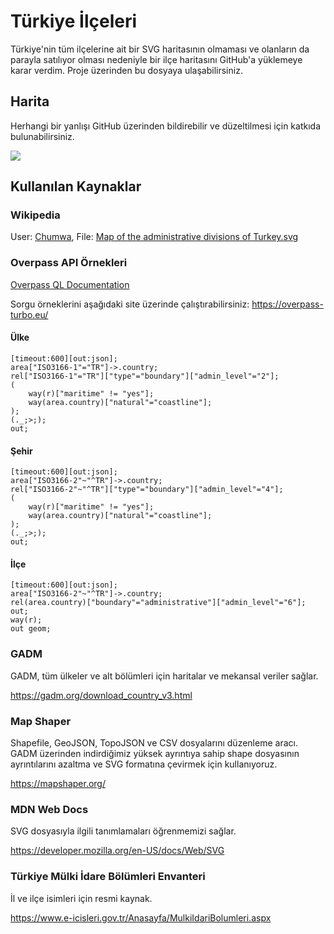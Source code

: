 # Türkiye İlçeleri
Türkiye'nin tüm ilçelerine ait bir SVG haritasının olmaması ve olanların da parayla satılıyor olması nedeniyle bir ilçe haritasını GitHub'a yüklemeye karar verdim. Proje üzerinden bu dosyaya ulaşabilirsiniz.

## Harita
Herhangi bir yanlışı GitHub üzerinden bildirebilir ve düzeltilmesi için katkıda bulunabilirsiniz.

<img src="https://raw.githubusercontent.com/ogun/turkiye-svg-ilce-haritasi/master/turkiye-ilceler.svg?sanitize=true">

## Kullanılan Kaynaklar

### Wikipedia
User: [Chumwa](https://commons.wikimedia.org/wiki/User:Chumwa), File: [Map of the administrative divisions of Turkey.svg](https://commons.wikimedia.org/wiki/File:Map_of_the_administrative_divisions_of_Turkey.svg)


### Overpass API Örnekleri
[Overpass QL Documentation](https://wiki.openstreetmap.org/wiki/Overpass_API/Overpass_QL)

Sorgu örneklerini aşağıdaki site üzerinde çalıştırabilirsiniz:
https://overpass-turbo.eu/

#### Ülke
```Overpass QL
[timeout:600][out:json];
area["ISO3166-1"="TR"]->.country;
rel["ISO3166-1"="TR"]["type"="boundary"]["admin_level"="2"];
(
    way(r)["maritime" != "yes"];
    way(area.country)["natural"="coastline"];
);
(._;>;);
out;
```

#### Şehir
```Overpass QL
[timeout:600][out:json];
area["ISO3166-2"~"^TR"]->.country;
rel["ISO3166-2"~"^TR"]["type"="boundary"]["admin_level"="4"];
(
    way(r)["maritime" != "yes"];
    way(area.country)["natural"="coastline"];
);
(._;>;);
out;
```

#### İlçe
```Overpass QL
[timeout:600][out:json];
area["ISO3166-2"~"^TR"]->.country;
rel(area.country)["boundary"="administrative"]["admin_level"="6"];
out;
way(r);
out geom;
```

### GADM
GADM, tüm ülkeler ve alt bölümleri için haritalar ve mekansal veriler sağlar.

https://gadm.org/download_country_v3.html

### Map Shaper
Shapefile, GeoJSON, TopoJSON ve CSV dosyalarını düzenleme aracı. GADM üzerinden indirdiğimiz yüksek ayrıntıya sahip shape dosyasının ayrıntılarını azaltma ve SVG formatına çevirmek için kullanıyoruz.

https://mapshaper.org/

### MDN Web Docs
SVG dosyasıyla ilgili tanımlamaları öğrenmemizi sağlar.

https://developer.mozilla.org/en-US/docs/Web/SVG

### Türkiye Mülki İdare Bölümleri Envanteri
İl ve ilçe isimleri için resmi kaynak.

https://www.e-icisleri.gov.tr/Anasayfa/MulkiIdariBolumleri.aspx
